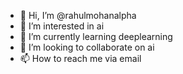 - 👋 Hi, I’m @rahulmohanalpha
- 👀 I’m interested in ai
- 🌱 I’m currently learning deeplearning
- 💞️ I’m looking to collaborate on ai
- 📫 How to reach me via email

<!---
rahulmohanalpha/rahulmohanalpha is a ✨ special ✨ repository because its `README.md` (this file) appears on your GitHub profile.
You can click the Preview link to take a look at your changes.
--->
